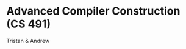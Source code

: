 Advanced Compiler Construction (CS 491)
========================================

Tristan & Andrew



